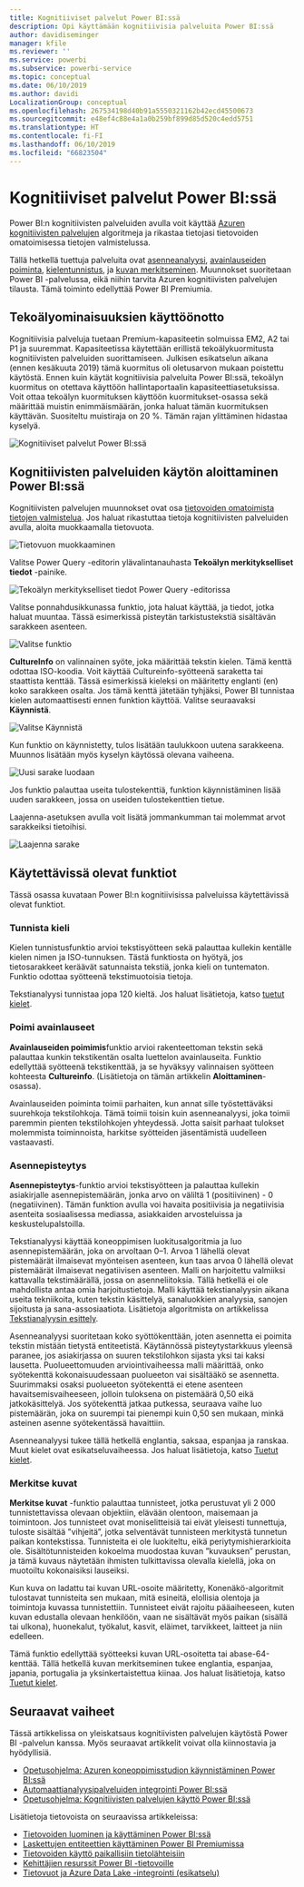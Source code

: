 ```yaml
---
title: Kognitiiviset palvelut Power BI:ssä
description: Opi käyttämään kognitiivisia palveluita Power BI:ssä
author: davidiseminger
manager: kfile
ms.reviewer: ''
ms.service: powerbi
ms.subservice: powerbi-service
ms.topic: conceptual
ms.date: 06/10/2019
ms.author: davidi
LocalizationGroup: conceptual
ms.openlocfilehash: 267534198d40b91a5550321162b42ecd45500673
ms.sourcegitcommit: e48ef4c88e4a1a0b259bf899d85d520c4edd5751
ms.translationtype: HT
ms.contentlocale: fi-FI
ms.lasthandoff: 06/10/2019
ms.locfileid: "66823504"
---
```

# <a name="cognitive-services-in-power-bi"></a>Kognitiiviset palvelut Power BI:ssä 

Power BI:n kognitiivisten palveluiden avulla voit käyttää [Azuren kognitiivisten palvelujen](https://azure.microsoft.com/services/cognitive-services/) algoritmeja ja rikastaa tietojasi tietovoiden omatoimisessa tietojen valmistelussa.

Tällä hetkellä tuettuja palveluita ovat [asenneanalyysi](https://docs.microsoft.com/azure/cognitive-services/text-analytics/how-tos/text-analytics-how-to-sentiment-analysis), [avainlauseiden poiminta](https://docs.microsoft.com/azure/cognitive-services/text-analytics/how-tos/text-analytics-how-to-keyword-extraction), [kielentunnistus](https://docs.microsoft.com/azure/cognitive-services/text-analytics/how-tos/text-analytics-how-to-language-detection), ja [kuvan merkitseminen](https://docs.microsoft.com/azure/cognitive-services/computer-vision/concept-tagging-images). Muunnokset suoritetaan Power BI -palvelussa, eikä niihin tarvita Azuren kognitiivisten palvelujen tilausta. Tämä toiminto edellyttää Power BI Premiumia.

## <a name="enabling-ai-features"></a>**Tekoälyominaisuuksien käyttöönotto**

Kognitiivisia palveluja tuetaan Premium-kapasiteetin solmuissa EM2, A2 tai P1 ja suuremmat. Kapasiteetissa käytettään erillistä tekoälykuormitusta kognitiivisten palveluiden suorittamiseen. Julkisen esikatselun aikana (ennen kesäkuuta 2019) tämä kuormitus oli oletusarvon mukaan poistettu käytöstä. Ennen kuin käytät kognitiivisia palveluita Power BI:ssä, tekoälyn kuormitus on otettava käyttöön hallintaportaalin kapasiteettiasetuksissa. Voit ottaa tekoälyn kuormituksen käyttöön kuormitukset-osassa sekä määrittää muistin enimmäismäärän, jonka haluat tämän kuormituksen käyttävän. Suositeltu muistiraja on 20 %. Tämän rajan ylittäminen hidastaa kyselyä.

![Kognitiiviset palvelut Power BI:ssä](media/service-cognitive-services/cognitive-services_01.png)

## <a name="getting-started-with-cognitive-services-in-power-bi"></a>**Kognitiivisten palveluiden käytön aloittaminen Power BI:ssä**

Kognitiivisten palvelujen muunnokset ovat osa [tietovoiden omatoimista tietojen valmistelua](https://powerbi.microsoft.com/blog/introducing-power-bi-data-prep-wtih-dataflows/). Jos haluat rikastuttaa tietoja kognitiivisten palveluiden avulla, aloita muokkaamalla tietovuota.

![Tietovuon muokkaaminen](media/service-cognitive-services/cognitive-services_02.png)

Valitse Power Query -editorin ylävalintanauhasta **Tekoälyn merkitykselliset tiedot** -painike.

![Tekoälyn merkitykselliset tiedot Power Query -editorissa](media/service-cognitive-services/cognitive-services_03.png)

Valitse ponnahdusikkunassa funktio, jota haluat käyttää, ja tiedot, jotka haluat muuntaa. Tässä esimerkissä pisteytän tarkistustekstiä sisältävän sarakkeen asenteen.

![Valitse funktio](media/service-cognitive-services/cognitive-services_04.png)

**CultureInfo** on valinnainen syöte, joka määrittää tekstin kielen. Tämä kenttä odottaa ISO-koodia. Voit käyttää Cultureinfo-syötteenä saraketta tai staattista kenttää. Tässä esimerkissä kieleksi on määritetty englanti (en) koko sarakkeen osalta. Jos tämä kenttä jätetään tyhjäksi, Power BI tunnistaa kielen automaattisesti ennen funktion käyttöä. Valitse seuraavaksi **Käynnistä**.

![Valitse Käynnistä](media/service-cognitive-services/cognitive-services_05.png)

Kun funktio on käynnistetty, tulos lisätään taulukkoon uutena sarakkeena. Muunnos lisätään myös kyselyn käytössä olevana vaiheena.

![Uusi sarake luodaan](media/service-cognitive-services/cognitive-services_06.png)

Jos funktio palauttaa useita tulostekenttiä, funktion käynnistäminen lisää uuden sarakkeen, jossa on useiden tulostekenttien tietue.

Laajenna-asetuksen avulla voit lisätä jommankumman tai molemmat arvot sarakkeiksi tietoihisi.

![Laajenna sarake](media/service-cognitive-services/cognitive-services_07.png)

## <a name="available-functions"></a>**Käytettävissä olevat funktiot**

Tässä osassa kuvataan Power BI:n kognitiivisissa palveluissa käytettävissä olevat funktiot.

### <a name="detect-language"></a>**Tunnista kieli**

Kielen tunnistusfunktio arvioi tekstisyötteen sekä palauttaa kullekin kentälle kielen nimen ja ISO-tunnuksen. Tästä funktiosta on hyötyä, jos tietosarakkeet keräävät satunnaista tekstiä, jonka kieli on tuntematon. Funktio odottaa syötteenä tekstimuotoisia tietoja.

Tekstianalyysi tunnistaa jopa 120 kieltä. Jos haluat lisätietoja, katso [tuetut kielet](https://docs.microsoft.com/azure/cognitive-services/text-analytics/text-analytics-supported-languages).

### <a name="extract-key-phrases"></a>**Poimi avainlauseet**

**Avainlauseiden poimimis**funktio arvioi rakenteettoman tekstin sekä palauttaa kunkin tekstikentän osalta luettelon avainlauseita. Funktio edellyttää syötteenä tekstikenttää, ja se hyväksyy valinnaisen syötteen kohteesta **Cultureinfo**. (Lisätietoja on tämän artikkelin **Aloittaminen**-osassa).

Avainlauseiden poiminta toimii parhaiten, kun annat sille työstettäväksi suurehkoja tekstilohkoja. Tämä toimii toisin kuin asenneanalyysi, joka toimii paremmin pienten tekstilohkojen yhteydessä. Jotta saisit parhaat tulokset molemmista toiminnoista, harkitse syötteiden jäsentämistä uudelleen vastaavasti.

### <a name="score-sentiment"></a>**Asennepisteytys**

**Asennepisteytys**-funktio arvioi tekstisyötteen ja palauttaa kullekin asiakirjalle asennepistemäärän, jonka arvo on väliltä 1 (positiivinen) - 0 (negatiivinen). Tämän funktion avulla voi havaita positiivisia ja negatiivisia asenteita sosiaalisessa mediassa, asiakkaiden arvosteluissa ja keskustelupalstoilla.

Tekstianalyysi käyttää koneoppimisen luokitusalgoritmia ja luo asennepistemäärän, joka on arvoltaan 0–1. Arvoa 1 lähellä olevat pistemäärät ilmaisevat myönteisen asenteen, kun taas arvoa 0 lähellä olevat pistemäärät ilmaisevat negatiivisen asenteen. Malli on harjoitettu valmiiksi kattavalla tekstimäärällä, jossa on asenneliitoksia. Tällä hetkellä ei ole mahdollista antaa omia harjoitustietoja. Malli käyttää tekstianalyysin aikana useita tekniikoita, kuten tekstin käsittelyä, sanaluokkien analyysia, sanojen sijoitusta ja sana-assosiaatiota. Lisätietoja algoritmista on artikkelissa [Tekstianalyysin esittely](https://blogs.technet.microsoft.com/machinelearning/2015/04/08/introducing-text-analytics-in-the-azure-ml-marketplace/).

Asenneanalyysi suoritetaan koko syöttökenttään, joten asennetta ei poimita tekstin mistään tietystä entiteetistä. Käytännössä pisteytystarkkuus yleensä paranee, jos asiakirjassa on suuren tekstilohkon sijasta yksi tai kaksi lausetta. Puolueettomuuden arviointivaiheessa malli määrittää, onko syötekenttä kokonaisuudessaan puolueeton vai sisältääkö se asennetta. Suurimmaksi osaksi puolueeton syötekenttä ei etene asenteen havaitsemisvaiheeseen, jolloin tuloksena on pistemäärä 0,50 eikä jatkokäsittelyä. Jos syötekenttä jatkaa putkessa, seuraava vaihe luo pistemäärän, joka on suurempi tai pienempi kuin 0,50 sen mukaan, minkä asteinen asenne syötekentässä havaittiin.

Asenneanalyysi tukee tällä hetkellä englantia, saksaa, espanjaa ja ranskaa. Muut kielet ovat esikatseluvaiheessa. Jos haluat lisätietoja, katso [Tuetut kielet](https://docs.microsoft.com/azure/cognitive-services/text-analytics/text-analytics-supported-languages).

### <a name="tag-images"></a>**Merkitse kuvat**

**Merkitse kuvat** -funktio palauttaa tunnisteet, jotka perustuvat yli 2 000 tunnistettavissa olevaan objektiin, elävään olentoon, maisemaan ja toimintoon. Jos tunnisteet ovat moniselitteisiä tai eivät yleisesti tunnettuja, tuloste sisältää ”vihjeitä”, jotka selventävät tunnisteen merkitystä tunnetun paikan kontekstissa. Tunnisteita ei ole luokiteltu, eikä periytymishierarkioita ole. Sisältötunnisteiden kokoelma muodostaa kuvan ”kuvauksen” perustan, ja tämä kuvaus näytetään ihmisten tulkittavissa olevalla kielellä, joka on muotoiltu kokonaisiksi lauseiksi.

Kun kuva on ladattu tai kuvan URL-osoite määritetty, Konenäkö-algoritmit tulostavat tunnisteita sen mukaan, mitä esineitä, elollisia olentoja ja toimintoja kuvassa tunnistettiin. Tunnisteet eivät rajoitu pääaiheeseen, kuten kuvan edustalla olevaan henkilöön, vaan ne sisältävät myös paikan (sisällä tai ulkona), huonekalut, työkalut, kasvit, eläimet, tarvikkeet, laitteet ja niin edelleen.

Tämä funktio edellyttää syötteeksi kuvan URL-osoitetta tai abase-64-kenttää. Tällä hetkellä kuvan merkitseminen tukee englantia, espanjaa, japania, portugalia ja yksinkertaistettua kiinaa. Jos haluat lisätietoja, katso [Tuetut kielet](https://docs.microsoft.com/rest/api/cognitiveservices/computervision/tagimage/tagimage#uri-parameters).

## <a name="next-steps"></a>Seuraavat vaiheet

Tässä artikkelissa on yleiskatsaus kognitiivisten palvelujen käytöstä Power BI -palvelun kanssa. Myös seuraavat artikkelit voivat olla kiinnostavia ja hyödyllisiä. 

* [Opetusohjelma: Azuren koneoppimisstudion käynnistäminen Power BI:ssä](service-tutorial-invoke-machine-learning-model.md)
* [Automaattianalyysipalveluiden integrointi Power BI:ssä](service-machine-learning-integration.md)
* [Opetusohjelma: Kognitiivisten palvelujen käyttö Power BI:ssä](service-tutorial-use-cognitive-services.md)


Lisätietoja tietovoista on seuraavissa artikkeleissa:
* [Tietovoiden luominen ja käyttäminen Power BI:ssä](service-dataflows-create-use.md)
* [Laskettujen entiteettien käyttäminen Power BI Premiumissa](service-dataflows-computed-entities-premium.md)
* [Tietovoiden käyttö paikallisiin tietolähteisiin](service-dataflows-on-premises-gateways.md)
* [Kehittäjien resurssit Power BI -tietovoille](service-dataflows-developer-resources.md)
* [Tietovuot ja Azure Data Lake -integrointi (esikatselu)](service-dataflows-azure-data-lake-integration.md)